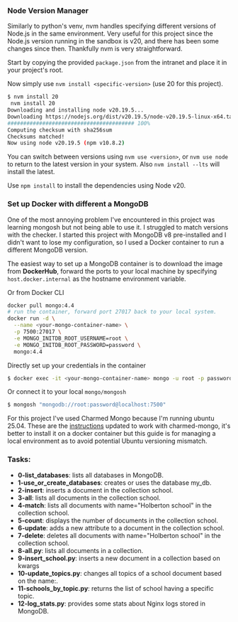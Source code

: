 ### Node Version Manager

Similarly to python's venv, nvm handles specifying different versions of Node.js in the same environment. Very useful for this project since the Node.js version running in the sandbox is v20, and there has been some changes since then.
Thankfully nvm is very straightforward.

Start by copying the provided `package.json` from the intranet and place it in your project's root.

Now simply use `nvm install <specific-version>` (use 20 for this project).

```bash
$ nvm install 20
 nvm install 20
Downloading and installing node v20.19.5...
Downloading https://nodejs.org/dist/v20.19.5/node-v20.19.5-linux-x64.tar.xz...
######################################## 100%
Computing checksum with sha256sum
Checksums matched!
Now using node v20.19.5 (npm v10.8.2)
```

You can switch between versions using `nvm use <version>`, or `nvm use node` to return to the latest version in your system. Also `nvm install --lts` will install the latest.

Use `npm install` to install the dependencies using Node v20.

### Set up Docker with different a MongoDB

One of the most annoying problem I've encountered in this project was learning mongosh but not being able to use it. I struggled to match versions with the checker.
I started this project with MongoDB v8 pre-installed and I didn't want to lose my configuration, so I used a Docker container to run a different MongoDB version.

The easiest way to set up a MongoDB container is to download the image from <strong>DockerHub</strong>, forward the ports to your local machine by specifying `host.docker.internal` as the hostname environment variable.

Or from Docker CLI

```bash
docker pull mongo:4.4
# run the container, forward port 27017 back to your local system.
docker run -d \
  --name <your-mongo-container-name> \
  -p 7500:27017 \
  -e MONGO_INITDB_ROOT_USERNAME=root \
  -e MONGO_INITDB_ROOT_PASSWORD=password \
  mongo:4.4
```

Directly set up your credentials in the container

```bash
$ docker exec -it <your-mongo-container-name> mongo -u root -p password
```

Or connect it to your local `mongo/mongosh`
```bash
$ mongosh "mongodb://root:password@localhost:7500"
```



For this project I've used Charmed Mongo because I'm running ubuntu 25.04. These are the [instructions](charmed_mongodb_guide.md) updated to work with charmed-mongo, it's better to install it on a docker container but this guide is for managing a local environment as to avoid potential Ubuntu versioning mismatch.

### Tasks:

- **0-list_databases**: lists all databases in MongoDB.
- **1-use_or_create_databases**: creates or uses the database my_db.
- **2-insert**: inserts a document in the collection school.
- **3-all**: lists all documents in the collection school.
- **4-match**: lists all documents with name="Holberton school" in the collection school.
- **5-count**: displays the number of documents in the collection school.
- **6-update**: adds a new attribute to a document in the collection school.
- **7-delete**: deletes all documents with name="Holberton school" in the collection school.
- **8-all.py**: lists all documents in a collection.
- **9-insert_school.py**: inserts a new document in a collection based on kwargs
- **10-update_topics.py**: changes all topics of a school document based on the name:.
- **11-schools_by_topic.py**: returns the list of school having a specific topic.
- **12-log_stats.py**: provides some stats about Nginx logs stored in MongoDB.
